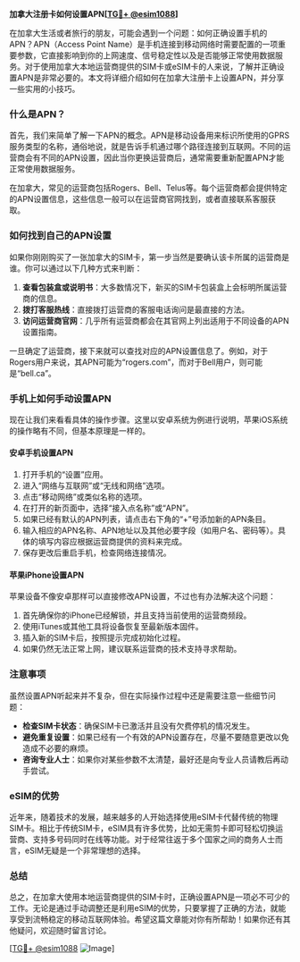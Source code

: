 **加拿大注册卡如何设置APN[[TG💪+ @esim1088](https://t.me/s/esim1088)]**

在加拿大生活或者旅行的朋友，可能会遇到一个问题：如何正确设置手机的APN？APN（Access Point Name）是手机连接到移动网络时需要配置的一项重要参数，它直接影响到你的上网速度、信号稳定性以及是否能够正常使用数据服务。对于使用加拿大本地运营商提供的SIM卡或eSIM卡的人来说，了解并正确设置APN是非常必要的。本文将详细介绍如何在加拿大注册卡上设置APN，并分享一些实用的小技巧。

### 什么是APN？

首先，我们来简单了解一下APN的概念。APN是移动设备用来标识所使用的GPRS服务类型的名称，通俗地说，就是告诉手机通过哪个路径连接到互联网。不同的运营商会有不同的APN设置，因此当你更换运营商后，通常需要重新配置APN才能正常使用数据服务。

在加拿大，常见的运营商包括Rogers、Bell、Telus等。每个运营商都会提供特定的APN设置信息，这些信息一般可以在运营商官网找到，或者直接联系客服获取。

### 如何找到自己的APN设置

如果你刚刚购买了一张加拿大的SIM卡，第一步当然是要确认该卡所属的运营商是谁。你可以通过以下几种方式来判断：

1. **查看包装盒或说明书**：大多数情况下，新买的SIM卡包装盒上会标明所属运营商的信息。
2. **拨打客服热线**：直接拨打运营商的客服电话询问是最直接的方法。
3. **访问运营商官网**：几乎所有运营商都会在其官网上列出适用于不同设备的APN设置指南。

一旦确定了运营商，接下来就可以查找对应的APN设置信息了。例如，对于Rogers用户来说，其APN可能为“rogers.com”，而对于Bell用户，则可能是“bell.ca”。

### 手机上如何手动设置APN

现在让我们来看看具体的操作步骤。这里以安卓系统为例进行说明，苹果iOS系统的操作略有不同，但基本原理是一样的。

#### 安卓手机设置APN

1. 打开手机的“设置”应用。
2. 进入“网络与互联网”或“无线和网络”选项。
3. 点击“移动网络”或类似名称的选项。
4. 在打开的新页面中，选择“接入点名称”或“APN”。
5. 如果已经有默认的APN列表，请点击右下角的“+”号添加新的APN条目。
6. 输入相应的APN名称、APN地址以及其他必要字段（如用户名、密码等）。具体的填写内容应根据运营商提供的资料来完成。
7. 保存更改后重启手机，检查网络连接情况。

#### 苹果iPhone设置APN

苹果设备不像安卓那样可以直接修改APN设置，不过也有办法解决这个问题：

1. 首先确保你的iPhone已经解锁，并且支持当前使用的运营商频段。
2. 使用iTunes或其他工具将设备恢复至最新版本固件。
3. 插入新的SIM卡后，按照提示完成初始化过程。
4. 如果仍然无法正常上网，建议联系运营商的技术支持寻求帮助。

### 注意事项

虽然设置APN听起来并不复杂，但在实际操作过程中还是需要注意一些细节问题：

- **检查SIM卡状态**：确保SIM卡已激活并且没有欠费停机的情况发生。
- **避免重复设置**：如果已经有一个有效的APN设置存在，尽量不要随意更改以免造成不必要的麻烦。
- **咨询专业人士**：如果你对某些参数不太清楚，最好还是向专业人员请教后再动手尝试。

### eSIM的优势

近年来，随着技术的发展，越来越多的人开始选择使用eSIM卡代替传统的物理SIM卡。相比于传统SIM卡，eSIM具有许多优势，比如无需剪卡即可轻松切换运营商、支持多号码同时在线等功能。对于经常往返于多个国家之间的商务人士而言，eSIM无疑是一个非常理想的选择。

### 总结

总之，在加拿大使用本地运营商提供的SIM卡时，正确设置APN是一项必不可少的工作。无论是通过手动调整还是利用eSIM的优势，只要掌握了正确的方法，就能享受到流畅稳定的移动互联网体验。希望这篇文章能对你有所帮助！如果你还有其他疑问，欢迎随时留言讨论。

[[TG💪+ @esim1088](https://t.me/s/esim1088) ![Image](https://i.postimg.cc/4NQfJmqS/Snipaste-2025-05-13-00-14-12.png)]